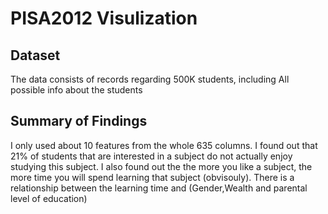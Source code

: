 # PISA2012 Visulization

## Dataset

The data consists of records regarding 500K students, including
All possible info about the students
## Summary of Findings

I only used about 10 features from the whole 635 columns. I found out that 21% of students that are interested in a subject do not actually enjoy studying this subject.
I also found out the the more you like a subject, the more time you will spend learning that subject (obvisouly).
There is a relationship between the learning time and (Gender,Wealth and parental level of education)

